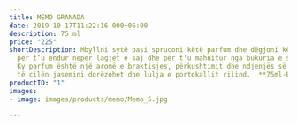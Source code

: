 ```yaml
---
title: MEMO GRANADA
date: 2019-10-17T11:22:16.000+06:00
description: 75 ml
price: "225"
shortDescription: Mbyllni sytë pasi spruconi këtë parfum dhe dëgjoni këngën e Andaluzisë,
  për t’u endur nëpër lagjet e saj dhe për t'u mahnitur nga bukuria e saj që josh.
  Ky parfum është një aromë e braktisjes, përkushtimit dhe ndjenjës së pastër, në
  të cilën jasemini dorëzohet dhe lulja e portokallit rilind.  **75ml-EDP-UNISEX**
productID: "1"
images:
- image: images/products/memo/Memo_5.jpg

---
```

